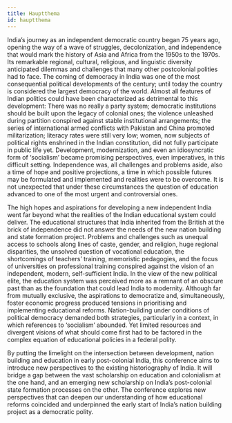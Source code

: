 ```yaml
---
title: Hauptthema
id: hauptthema
---
```


India’s journey as an independent democratic country began 75 years ago, opening the way of a wave of struggles, decolonization, and independence that would mark the history of Asia and Africa from the 1950s to the 1970s. Its remarkable regional, cultural, religious, and linguistic diversity anticipated dilemmas and challenges that many other postcolonial polities had to face. The coming of democracy in India was one of the most consequential political developments of the century; until today the country is considered the largest democracy of the world. Almost all features of Indian politics could have been characterized as detrimental to this development: There was no really a party system; democratic institutions should be built upon the legacy of colonial ones; the violence unleashed during partition conspired against stable institutional arrangements; the series of international armed conflicts with Pakistan and China promoted militarization; literacy rates were still very low; women, now subjects of political rights enshrined in the Indian constitution, did not fully participate in public life yet. Development, modernization, and even an idiosyncratic form of ‘socialism’ became promising perspectives, even imperatives, in this difficult setting. Independence was, all challenges and problems aside, also a time of hope and positive projections, a time in which possible futures may be formulated and implemented and realities were to be overcome. It is not unexpected that under these circumstances the question of education advanced to one of the most urgent and controversial ones.

The high hopes and aspirations for developing a new independent India went far beyond what the realities of the Indian educational system could deliver. The educational structures that India inherited from the British at the brick of independence did not answer the needs of the new nation building and state formation project. Problems and challenges such as unequal access to schools along lines of caste, gender, and religion, huge regional disparities, the unsolved question of vocational education, the shortcomings of teachers’ training, memoristic pedagogies, and the focus of universities on professional training conspired against the vision of an independent, modern, self-sufficient India. In the view of the new political elite, the education system was perceived more as a remnant of an obscure past than as the foundation that could lead India to modernity. Although far from mutually exclusive, the aspirations to democratize and, simultaneously, foster economic progress produced tensions in prioritising and implementing educational reforms. Nation-building under conditions of political democracy demanded both strategies, particularly in a context, in which references to ‘socialism’ abounded. Yet limited resources and divergent visions of what should come first had to be factored in the complex equation of educational policies in a federal polity.

By putting the limelight on the intersection between development, nation building and education in early post-colonial India, this conference aims to introduce new perspectives to the existing historiography of India. It will bridge a gap between the vast scholarship on education and colonialism at the one hand, and an emerging new scholarship on India’s post-colonial state formation processes on the other. The conference explores new perspectives that can deepen our understanding of how educational reforms coincided and underpinned the early start of India’s nation building project as a democratic polity.


